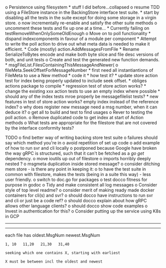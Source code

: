o  Persistence using filesystem
    *  stuff I did before...collapsed
    o  resume TDD using a FileStore instance in the BackingStore interface 
       test suite.
        *  start by disabling all the tests in the suite except for
           doing some storage in a virgin store.
        o  now incrementally re-enable and satisfy the other suite methods
            o  uncomment these tests and fix up one at a time...
                *  Currently failing on testRemoveWhenOnlySomeOldEnough
                o  Move on to poll functionality
                    *  dispand indexcomponents in favour of a module per
                       component
                *  Attempt to write the poll action to drive out what meta
                   data is needed to make it efficient.
                    *  Code (mostly) action.AddMessagesFromFile
                    *  Rename SerializeToBytes encode and make both byte slice
                       and file desc versions of both, and unit tests
                    o  Create and test the generated new function demands.
                        *  msgFileList.FilesContainingThisMessageAndNewer(
                        o  fileMeta.SeekOffsetForMessageNumber
                            *  first need all instantiantions of FileMeta to
                               use a New method
                            *  code it
                            *  how test it?
                                *  update store action test for index being
                                   properly updated to include seek offset.
                                    *  obliges actions package to compile
                                    *  regression test of store action works?
                                    *  change the existing xxx action tests to
                                       use an empty index where possible
                                    *  should any of the index tests mroe properly
                                       be messagefilelist tests?
                                    *  new features in test of store action works?
                               empty index instead of the reference index?
                            o  why does register new message need a msg number,
                               when it can deduce it?
                                o  get all to build and test to find usages
                    o  Rever to testing the poll action.
        o  Remove duplicated code to get index at start of Action 
           methods
    o  What tests are appropriate for the filestore that are not covered by
       the interface conformity tests?


TODO
o  find better way of writing backing store test suite
    o  failures should say which method you're in
    o  avoid repetition of set up code
o  add example of how to run svr and cli locally
    o  postponed because Google have broken the way gRPC is structured, such
       that it can't be fetched as a *go get* dependency.
o  move ioutils up out of filestore
o  imports horribly deeply nested ?
o  msgmeta duplication inside stored message?
o  consider ditching mem store - is there any point in keeping it:
    o  to have the test suite in common with filestore, makes the tests
       (being in a suite this way) - less user friendly.
o  switch to doc.go for packages
o  test docco fitness for purpose in godoc
o  Tidy and make consistent all log messages
o  Consider style of top level readme?
    o  consider merit of making ready made docker containers for cli(s) and svr?
    o  should docco have instructions to run svr and cli or just be a code ref?
    o  should docco explain about how gRPC allows other language clients?
    o  should docco show code examples
o  Invest in authentication for this?
o  Consider putting up the service using K8s in GCP

----------------------------------------------------------------
----------------------------------------------------------------
each file has
    oldest.MsgNum
    newest.MsgNum

    1, 10   11,20   21,30   31,40

    seeking which one contains X, starting with earliest

    X must be between incl the oldest and newest



